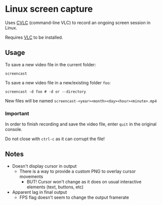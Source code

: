 # Linux screen capture

Uses [CVLC](#) (command-line VLC) to record an ongoing screen session in Linux.

Requires [VLC](#) to be installed.

## Usage

To save a new video file in the current folder:

```
screencast
```

To save a new video file in a new/existing folder `foo`:

```
screencast -d foo # -d or --directory
```

New files will be named `screencast-<year><month><day><hour><minute>.mp4`

### Important

In order to finish recording and save the video file, enter `quit` in the original console.

Do not close with `ctrl-c` as it can corrupt the file!

## Notes

- Doesn't display cursor in output
  - There is a way to provide a custom PNG to overlay cursor movements
    - BUT! Cursor won't change as it does on usual interactive elements (text, buttons, etc) 
- Apparent lag in final output
  - FPS flag doesn't seem to change the output framerate
